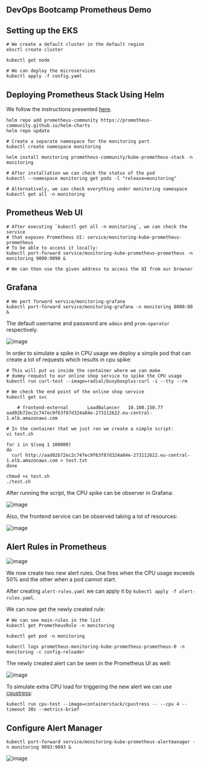 ## DevOps Bootcamp Prometheus Demo

## Setting up the EKS

    # We create a default cluster in the default region
    eksctl create cluster

    kubectl get node

    # We can deploy the microservices
    kubectl apply -f config.yaml

## Deploying Prometheus Stack Using Helm

We follow the instructions presented [here](https://github.com/prometheus-community/helm-charts).

    helm repo add prometheus-community https://prometheus-community.github.io/helm-charts
    helm repo update

    # Create a separate namespace for the monitoring part
    kubectl create namespace monitoring

    helm install monitoring prometheus-community/kube-prometheus-stack -n monitoring

    # After installation we can check the status of the pod
    kubectl --namespace monitoring get pods -l "release=monitoring"

    # Alternatively, we can check everything under monitoring namespace
    kubectl get all -n monitoring

## Prometheus Web UI

    # After executing `kubectl get all -n monitoring`, we can check the service 
    # that exposes Prometheus UI: service/monitoring-kube-prometheus-prometheus
    # To be able to access it locally:
    kubectl port-forward service/monitoring-kube-prometheus-prometheus -n monitoring 9090:9090 &

    # We can then use the given address to access the UI from our browser
    
## Grafana
    # We port forward service/monitoring-grafana 
    kubectl port-forward service/monitoring-grafana -n monitoring 8080:80 &

The default username and password are `admin` and `prom-operator` respectively.


![image](https://github.com/ArshaShiri/DevOpsBootcampPrometheusDemo/assets/18715119/898b02d3-ef4e-4bc2-9fc3-722d84784ca4)


In order to simulate a spike in CPU usage we deploy a simple pod that can create a lot of requests which results in cpu spike:

    # This will put us inside the container where we can make 
    # dummy request to our online shop service to spike the CPU usage
    kubectl run curl-test --image=radial/busyboxplus:curl -i --tty --rm

    # We check the end point of the online shop service
    kubectl get svc
    
        # frontend-external       LoadBalancer   10.100.150.77    aad02b72ec2c747ec9f63f87d324a84e-273112622.eu-central-1.elb.amazonaws.com

    # In the container that we just ran we create a simple script:
    vi test.sh

    for i in $(seq 1 100000)
    do
      curl http://aad02b72ec2c747ec9f63f87d324a84e-273112622.eu-central-1.elb.amazonaws.com > test.txt
    done

    chmod +x test.sh
    ./test.sh

After running the script, the CPU spike can be observer in Grafana:

![image](https://github.com/ArshaShiri/DevOpsBootcampPrometheusDemo/assets/18715119/89d4282b-dd64-4528-b0a2-8cbedb70f726)

Also, the frontend service can be observed taking a lot of resources:

![image](https://github.com/ArshaShiri/DevOpsBootcampPrometheusDemo/assets/18715119/73a85ac0-f508-442f-a3bf-dcb885bd1ad1)


## Alert Rules in Prometheus

![image](https://github.com/ArshaShiri/DevOpsBootcampPrometheusDemo/assets/18715119/68f16f97-7df4-41e3-9128-2b5985ee1719)

We now create two new alert rules. One fires when the CPU usage exceeds 50% and the other when a pod cannot start.

After creating `alert-rules.yaml` we can apply it by `kubectl apply -f alert-rules.yaml`.

We can now get the newly created rule:

    # We can see main-rules in the list
    kubectl get PrometheusRule -n monitoring

    kubectl get pod -n monitoring

    kubectl logs prometheus-monitoring-kube-prometheus-prometheus-0 -n monitoring -c config-reloader

The newly created alert can be seen in the Prometheus UI as well:

![image](https://github.com/ArshaShiri/DevOpsBootcampPrometheusDemo/assets/18715119/63f1087d-2513-4bbf-a97b-f284d92793f2)

To simulate extra CPU load for triggering the new alert we can use [cpustress](https://hub.docker.com/r/containerstack/cpustress):

    kubectl run cpu-test --image=containerstack/cpustress -- --cpu 4 --timeout 30s --metrics-brief
    
## Configure Alert Manager

    kubectl port-forward service/monitoring-kube-prometheus-alertmanager -n monitoring 9093:9093 &

![image](https://github.com/ArshaShiri/DevOpsBootcampPrometheusDemo/assets/18715119/eb9505fd-47dc-4067-b29c-a22bd5195a80)
